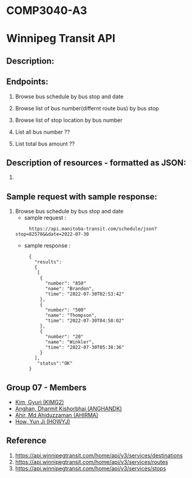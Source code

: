 # COMP3040-A3

# Winnipeg Transit API

## Description: 

## Endpoints:

 1. Browse bus schedule by bus stop and date

 2. Browse list of bus number(differnt route bus) by bus stop

 3. Browse list of stop location by bus number
 
 4. List all bus number ??
 
 5. List total bus amount ??

## Description of resources - formatted as JSON:

 1. 

## Sample request with sample response:

 1. Browse bus schedule by bus stop and date
     - sample request :
    ```sample request
         https://api.manitoba-transit.com/schedule/json?stop=82578&&date=2022-07-30 
    ```
     - sample response : 
    ```sample response
         {
           "results":
           {
            [
             {
               "number": "850"
               "name": "Brandon",
               "time": "2022-07-30T02:53:42"
             },
             {
               "number": "500"
               "name": "Thompson",
               "time": "2022-07-30T04:58:02"
             },
             {
               "number": "20"
               "name": "Winkler",
               "time": "2022-07-30T05:38:36"
             }
           ],
            "status":"OK"
         }
    ```

## Group 07 - Members
 - [Kim, Gyuri (KIMG2)](https://github.com/gyuyuu)
 - [Anghan, Dharmit Kishorbhai (ANGHANDK)](https://github.com/dkanghan)
 - [Ahir, Md Ahiduzzaman (AHIRMA)](https://github.com/AhirGit)
 - [How, Yun Ji (HOWYJ)](https://github.com/yunji0387)

## Reference
 1. https://api.winnipegtransit.com/home/api/v3/services/destinations
 2. https://api.winnipegtransit.com/home/api/v3/services/routes
 3. https://api.winnipegtransit.com/home/api/v3/services/stops
